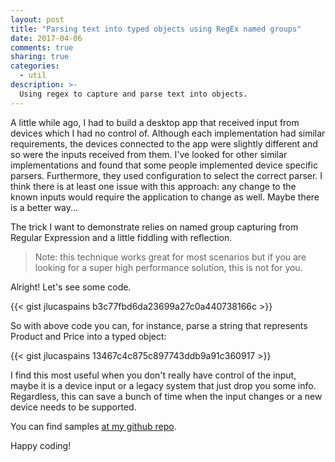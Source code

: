 ```yaml
---
layout: post
title: "Parsing text into typed objects using RegEx named groups"
date: 2017-04-06
comments: true
sharing: true
categories: 
  - util
description: >-
  Using regex to capture and parse text into objects.
---
```


A little while ago, I had to build a desktop app that received input from devices which I had no control of. Although each implementation had similar requirements, the devices connected to the app were slightly different and so were the inputs received from them. I've looked for other similar implementations and found that some people implemented device specific parsers. Furthermore, they used configuration to select the correct parser. I think there is at least one issue with this approach: any change to the known inputs would require the application to change as well. Maybe there is a better way...

The trick I want to demonstrate relies on named group capturing from Regular Expression and a little fiddling with reflection.

> Note: this technique works great for most scenarios but if you are looking for a super high performance solution, this is not for you.

Alright! Let's see some code.

{{< gist jlucaspains b3c77fbd6da23699a27c0a440738166c >}}

So with above code you can, for instance, parse a string that represents Product and Price into a typed object:

{{< gist jlucaspains 13467c4c875c897743ddb9a91c360917 >}}

I find this most useful when you don't really have control of the input, maybe it is a device input or a legacy system that just drop you some info. Regardless, this can save a bunch of time when the input changes or a new device needs to be supported.

You can find samples [at my github repo](https://github.com/jlucaspains/BlogSamples).

Happy coding!